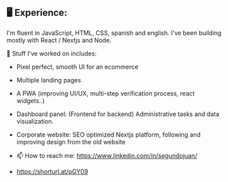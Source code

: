 
## 🖥️ Experience:

I'm fluent in JavaScript, HTML, CSS, spanish and english. I've been building mostly with React / Nextjs and Node.


🔨 Stuff I've worked on includes: 
- Pixel perfect, smooth UI for an ecommerce
- Multiple landing pages
- A PWA (improving UI/UX, multi-step verification process, react widgets..)
- Dashboard panel: (Frontend for backend) Administrative tasks and data visualization.
- Corporate website: SEO optimized Nextjs platform, following and improving design from the old website

- 📫 How to reach me: https://www.linkedin.com/in/segundojuan/
- https://shorturl.at/pGY09
